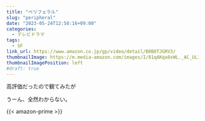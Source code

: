 ```yaml
---
title: "ペリフェラル"
slug: "peripheral"
date: "2023-05-24T12:58:16+09:00"
categories:
  - テレビドラマ 
tags:
  - SF
link_url: https://www.amazon.co.jp/gp/video/detail/B0B8TJGRV3/
thumbnailImage: https://m.media-amazon.com/images/I/81qAKqa8sWL._AC_UL320_.jpg
thumbnailImagePosition: left
#draft: true
---
```

高評価だったので観てみたが
<!--more-->
うーん、全然わからない。

{{< amazon-prime >}}

